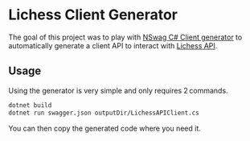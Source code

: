 # Lichess Client Generator

The goal of this project was to play with [NSwag C# Client generator](https://github.com/RicoSuter/NSwag/wiki/CSharpClientGenerator) to automatically generate a client API to interact with [Lichess API](https://lichess.org/api).

## Usage

Using the generator is very simple and only requires 2 commands.

```bash
dotnet build
dotnet run swagger.json outputDir/LichessAPIClient.cs
```

You can then copy the generated code where you need it.
